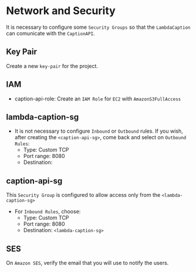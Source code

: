 # Network and Security

It is necessary to configure some `Security Groups` so that the `LambdaCaption` can comunicate with the `CaptionAPI`.

## Key Pair

Create a new `key-pair` for the project.

## IAM

* caption-api-role: Create an `IAM Role` for `EC2` with `AmazonS3FullAccess`

## lambda-caption-sg

* It is not necessary to configure `Inbound` or `Outbound` rules. If you wish, after creating the `<caption-api-sg>`, come back and select on `Outbound Rules`:
  * Type: Custom TCP
  * Port range: 8080
  * Destination: <caption-api-sg>

## caption-api-sg

This `Security Group` is configured to allow access only from the `<lambda-caption-sg>`

* For `Inbound Rules`, choose:
  * Type: Custom TCP
  * Port range: 8080
  * Destination: `<lambda-caption-sg>`

## SES

On `Amazon SES`, verify the email that you will use to notify the users.
